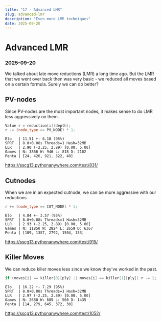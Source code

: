 ```yaml
---
title: "17 - Advanced LMR"
slug: advanced-lmr
description: "Even more LMR techniques"
date: 2025-09-20
---
```


# Advanced LMR
### 2025-09-20

We talked about late move reductions (LMR) a long time ago. But the LMR that we went over back then was very basic - we reduced all moves based on a certain formula. Surely we can do better?

## PV-nodes

Since PV-nodes are the most important nodes, it makes sense to do LMR less aggressively on them.

```cpp
Value r = reduction[i][depth];
r -= (node_type == PV_NODE) * 1;
```

```
Elo   | 11.51 +- 6.10 (95%)
SPRT  | 8.0+0.08s Threads=1 Hash=32MB
LLR   | 2.90 (-2.25, 2.89) [0.00, 5.00]
Games | N: 3866 W: 946 L: 818 D: 2102
Penta | [24, 426, 921, 522, 40]
```
https://sscg13.pythonanywhere.com/test/831/

## Cutnodes

When we are in an expected cutnode, we can be more aggressive with our reductions.

```cpp
r += (node_type == CUT_NODE) * 1;
```

```
Elo   | 4.84 +- 3.57 (95%)
SPRT  | 8.0+0.08s Threads=1 Hash=32MB
LLR   | 2.93 (-2.25, 2.89) [0.00, 5.00]
Games | N: 11850 W: 2824 L: 2659 D: 6367
Penta | [109, 1387, 2792, 1504, 133]
```
https://sscg13.pythonanywhere.com/test/915/

## Killer Moves

We can reduce killer moves less since we know they've worked in the past.

```cpp
if (moves[i] == killer[0][ply] || moves[i] == killer[1][ply]) r -= 1;
```

```
Elo   | 16.22 +- 7.29 (95%)
SPRT  | 8.0+0.08s Threads=1 Hash=32MB
LLR   | 2.97 (-2.25, 2.89) [0.00, 5.00]
Games | N: 2680 W: 685 L: 560 D: 1435
Penta | [14, 279, 645, 372, 30]
```
https://sscg13.pythonanywhere.com/test/1052/
